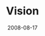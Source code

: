 ---
layout: message
category: message
series: "Rebuild"
title: "Vision"
date: 2008-08-17
video-description: "What do you do when you are moved to act? In this talk, Brian Tome introduces us to the story of Nehemiah and his effort to follow his personal vision."
video-title: "Rebuild&#58; Vision"
video: "http://s3.amazonaws.com/crossroadsvideomessages/Rebuild1.mp4"
video-poster: "https://www.crossroads.net/uploadedfiles/rebuild1-still.jpg"
notes-description: " "
notes: "http://www.crossroads.net/players/media/hq/SN_08-17-08.pdf "
notes-title: "Rebuild&#58; Vision (Study Notes)"
audio-description: "What do you do when you are moved to act? In this talk, Brian Tome introduces us to the story of Nehemiah and his effort to follow his personal vision."
audio: "http://s3.amazonaws.com/crossroadsaudiomessages/Rebuild1.mp3"
audio-title: "Rebuild&#58; Vision"
audio-duration: "32&#58;31"
---